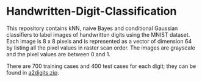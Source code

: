 # Handwritten-Digit-Classification

This repository contains kNN, naive Bayes and conditional Gaussian classifiers to label images of handwritten digits using the MNIST dataset. Each image is 8 x 8 pixels and is represented as a vector of dimension 64 by listing all the pixel values in raster scan order. The images are grayscale and the pixel values are between 0 and 1. 

There are 700 training cases and 400 test cases for each digit; they can be found in [a2digits.zip](Handwritten-Digit-Classification/a2digits.zip).
